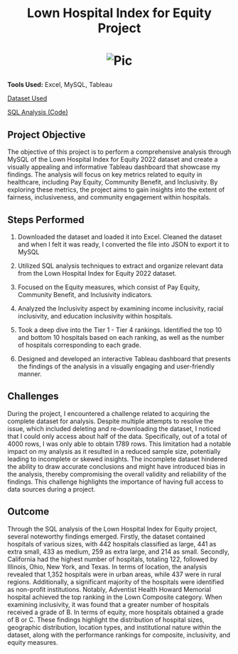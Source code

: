 # <p align="center">Lown Hospital Index for Equity Project</p>
# <p align="center">![Pic](https://i.ibb.co/5WCvsNf/Hospital-Ranking2.png)</p>

**Tools Used:** Excel, MySQL, Tableau

[Dataset Used](https://data.world/zendoll27/lown-hospital-index-for-equity-2022)

[SQL Analysis (Code)](https://github.com/SharifAthar/Lown-Hospital-Index-for-Equity-SQL/blob/main/SQL%20Analysis%20-%20Lown%20Hospital%20Index%20for%20Equity.sql)

## Project Objective 
The objective of this project is to perform a comprehensive analysis through MySQL of the Lown Hospital Index for Equity 2022 dataset and create a visually appealing and informative Tableau dashboard that showcase my findings. The analysis will focus on key metrics related to equity in healthcare, including Pay Equity, Community Benefit, and Inclusivity. By exploring these metrics, the project aims to gain insights into the extent of fairness, inclusiveness, and community engagement within hospitals.

## Steps Performed 
1. Downloaded the dataset and loaded it into Excel. Cleaned the dataset and when I felt it was ready, I converted the file into JSON to export it to MySQL

2. Utilized SQL analysis techniques to extract and organize relevant data from the Lown Hospital Index for Equity 2022 dataset.
   
3. Focused on the Equity measures, which consist of Pay Equity, Community Benefit, and Inclusivity indicators.

4. Analyzed the Inclusivity aspect by examining income inclusivity, racial inclusivity, and education inclusivity within hospitals.

5. Took a deep dive into the Tier 1 - Tier 4 rankings. Identified the top 10 and bottom 10 hospitals based on each ranking, as well as the number of hospitals corresponding to each grade. 
   
6. Designed and developed an interactive Tableau dashboard that presents the findings of the analysis in a visually engaging and user-friendly manner.

## Challenges 
During the project, I encountered a challenge related to acquiring the complete dataset for analysis. Despite multiple attempts to resolve the issue, which included deleting and re-downloading the dataset, I noticed that I could only access about half of the data. Specifically, out of a total of 4000 rows, I was only able to obtain 1789 rows. This limitation had a notable impact on my analysis as it resulted in a reduced sample size, potentially leading to incomplete or skewed insights. The incomplete dataset hindered the ability to draw accurate conclusions and might have introduced bias in the analysis, thereby compromising the overall validity and reliability of the findings. This challenge highlights the importance of having full access to data sources during a project. 

## Outcome
Through the SQL analysis of the Lown Hospital Index for Equity project, several noteworthy findings emerged. Firstly, the dataset contained hospitals of various sizes, with 442 hospitals classified as large, 441 as extra small, 433 as medium, 259 as extra large, and 214 as small. Secondly, California had the highest number of hospitals, totaling 122, followed by Illinois, Ohio, New York, and Texas. In terms of location, the analysis revealed that 1,352 hospitals were in urban areas, while 437 were in rural regions. Additionally, a significant majority of the hospitals were identified as non-profit institutions. Notably, Adventist Health Howard Memorial hospital achieved the top ranking in the Lown Composite category. When examining inclusivity, it was found that a greater number of hospitals received a grade of B. In terms of equity, more hospitals obtained a grade of B or C. These findings highlight the distribution of hospital sizes, geographic distribution, location types, and institutional nature within the dataset, along with the performance rankings for composite, inclusivity, and equity measures.











